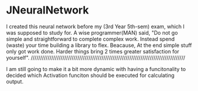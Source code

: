 # JNeuralNetwork
I created this neural network before my (3rd Year 5th-sem) exam, which I was supposed to study for.
A wise programmer(MAN) said, "Do not go simple and straightforward to complete complex work. Instead spend (waste) your time building a library to flex.
Beacause, At the end simple stuff only got work done. Harder things bring 2 times greater satisfaction for yourself".
///////////////////////////////////////////////////////////////////////////////////

I am still going to make it a bit more dynamic with having a funcitonality to decided which Activation funciton should be executed for calculating output.
